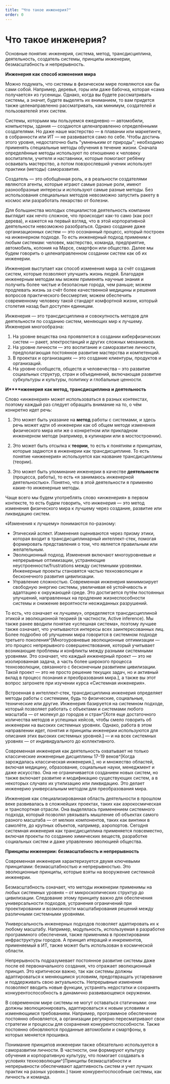 ```yaml
---
title: "Что такое инженерия?"
order: 0
---
```


# Что такое инженерия?

Основные понятия: инженерия, система, метод, трансдисциплина, деятельность, создатель системы, принципы инженерии, безмасштабность и непрерывность.

**Инженерия как способ изменения мира**

Можно подумать, что системы в физическом мире появляются как бы сами собой. Например, деревья, горы или даже бабочка, которая «сама получается» из гусеницы. Однако, когда вы будете рассматривать системы, а значит, будете выделять их вниманием, то вам придется также целенаправленно рассматривать, как минимум, создателей и пользователей этих систем.

Системы, которыми мы пользуемся ежедневно — автомобили, компьютеры, здания — создаются целенаправленно определёнными создателями. Но даже наше мастерство — в плавании или маркетинге, в собранности или ИТ — не развивается само по себе. Чтобы достичь этого уровня, недостаточно быть "умненьким от природы"; необходимо применять специальные методы обучения в течение жизни. Сначала определённые методы используют по отношению к человеку воспитатели, учителя и наставники, которые помогают ребёнку осваивать мастерство, а потом повзрослевший ученик использует практики (методы) саморазвития.

Создатель — это обобщённая роль, и в реальности создателями являются агенты, которые играют самые разные роли, имеют разнообразные интересы и используют самые разные методы. Без использования специальных методов невозможно запустить ракету в космос или разработать лекарство от болезни.

Для большинства молодых специалистов деятельность компании выглядит как нечто сложное, что происходит как-то само (как рост дерева), и кажется на первый взгляд, что в этой корпоративной деятельности невозможно разобраться. Однако создание даже организационных систем — это осознанный процесс, который построен на инженерном подходе. То есть инженерный подход применим к любым системам: человек, мастерство, команда, предприятие, автомобиль, колония на Марсе, смартфон или общество. Далее мы будем говорить о целенаправленном создании систем как об их инженерии.

Инженерия выступает как способ изменения мира за счёт создания систем, которые позволяют улучшить жизнь людей. Благодаря инженерным методам мы можем применять научные знания и получить более чистые и безопасные города, чем раньше; можем продлевать жизнь за счёт более качественной медицины и решения вопросов практического бессмертия; можем обеспечить современному человеку такой стандарт комфортной жизни, который столетия назад был доступен единицам.

Инженерия — это трансдисциплина и совокупность методов для деятельности по созданию систем, меняющих мир к лучшему. Инженерия многообразна:

1. На уровне вещества она проявляется в создании киберфизических систем — ракет, электростанций и других сложных механизмов.
2. На уровне личности — это воспитание и саморазвитие личности, предполагающая постоянное развитие мастерства и компетенций.
3. В проектах и организациях — это создание клиентуры, продуктов и организаций.
4. На уровне сообществ, обществ и человечества – это развитие социальных структур, стран и объединений, включающая развитие субкультуры и культуры, политику и глобальные ценности.

**И****нженерия** **как метод, трансдисциплина и деятельность**

Слово «инженерия» может использоваться в разных контекстах, поэтому каждый раз следует обращать внимание на то, о чём конкретно идет речь:

1. Это может быть указание на **метод** работы с системами, и здесь речь может идти об инженерии как об общем методе изменения физического мира или же о конкретном или прикладном инженерном методе (например, в кулинарии или в мостостроении).

2. Это может быть отсылка к **теории**, то есть к понятиям и принципам, которые задаются в инженерии как трансдисциплине. То есть понятие «инженерия» используется как название трансдисциплины (теории).

3. Это может быть упоминание инженерии в качестве **деятельности** (процесса, работы), то есть «я занимаюсь инженерной деятельностью». Понятно, что в этой деятельности я применяю какие-то инженерные методы.

Чаще всего мы будем употреблять слово «инженерия» в первом контексте, то есть будем говорить, что инженерия — это метод изменения физического мира к лучшему через создание, развитие или ликвидацию систем.

«Изменения к лучшему» понимаются по-разному:

* Этический аспект. Изменения оцениваются через призму этики, которая входит в трансдисциплинарный интеллект-стек, помогая формировать представления о том, что является правильным или желательным.
* Эволюционный подход. Изменения включают многоуровневые и непрерывные оптимизации, устраняющие неустроенности/frustrations между системными уровнями. Инженерные проекты становятся частью техноэволюции и бесконечного развития цивилизации.
* Управление сложностью. Современная инженерия минимизирует свободную энергию системы, увеличивая её устойчивость и адаптацию к окружающей среде. Это достигается путём постоянных улучшений, направленных на продление жизнеспособности системы и снижение вероятности неожиданных разрушений.

То есть, что означает «к лучшему», определяется трансдисциплиной этикой и эволюционной теорией (в частности, Active inference). Мы также ранее вводили понятие «успешная система», поэтому лучшее также означает, что учитываются интересы всех заинтересованных лиц. Более подробно об улучшении мира говорится в системном подходе третьего поколения^[Многоуровневые эволюционные оптимизации — это процесс непрерывного совершенствования, который учитывает возникающие проблемы и конфликты между разными системными уровнями. Это означает, что каждый инженерный проект — это не изолированная задача, а часть более широкого процесса техноэволюции, связанного с бесконечным развитием цивилизации. Такой проект — это не просто решение текущих задач, но и активный вклад в процесс познания и преобразования мира.], а также вы этот вопрос затронете при изучении курса «Системная инженерия».

Встроенная в интеллект-стек, трансдисциплина инженерия определяет методы работы с системами, будь то физические, социальные, технические или другие. Инженерия базируется на системном подходе, который позволяет работать с объектами и системами любого масштаба — от молекул до городов и стран^[Хотя еще достаточного количества методов и успешных кейсов, чтобы смело говорить об инженерии на высоких системных уровнях. Однако, работа в этом направлении идет, понятия и принципы инженерии используются для описания этих высоких системных уровней.] — и на всех системных уровнях — от индивидуального до коллективного.

Современная инженерия как деятельность охватывает не только классические инженерные дисциплины 17-19 веков^[Когда зарождалась классическая инженерия.], но и множество областей, включая медицину, образование, социальные науки, менеджмент и даже искусство. Она не ограничивается созданием новых систем, но также включает развитие и модификацию существующих систем, а в некоторых случаях их утилизацию или ликвидацию. Это делает инженерию универсальным методом для преобразования мира.

Инженерия как специализированная область деятельности в прошлом веке развивалась в сложнейших проектах, таких как аэрокосмическая и транспортная отрасли. Она выделялась применением системного подхода, который позволял увязывать мышление об объектах самого разного масштаба — от мелких компонентов, таких как винтики в самолёте, до крупных объектов, например, аэропортов. Сегодня системная инженерия как трансдисциплина применяется повсеместно, включая проекты по созданию химических веществ, разработке социальных систем и даже управлению эволюцией общества.

**Принципы инженерии: безмасштабность и непрерывность**

Современная инженерия характеризуется двумя ключевыми принципами: безмасштабностью и непрерывностью. Это эволюционные принципы, которые взяты на вооружение системной инженерии.

Безмасштабность означает, что методы инженерии применимы на любых системных уровнях – от микроскопических структур до цивилизации. Следование этому принципу важно для обеспечения универсальности подходов, устранения ограничений при проектировании и возможности масштабирования решений между различными системными уровнями.

Универсальность инженерных подходов позволяет адаптировать их к любому масштабу. Например, модульность, используемая в разработке программного обеспечения, также применима в проектировании инфраструктуры городов. А принцип итераций и инкрементов, применяемый в ИТ, также может быть использован в космической области.

Непрерывность подразумевает постоянное развитие системы даже после её первоначального создания, что отражает эволюционный принцип. Это критически важно, так как системы должны адаптироваться к меняющимся условиям, предотвращать устаревание и поддерживать свою актуальность. Непрерывные изменения позволяют вводить новые функции, устранять недостатки и сохранять конкурентоспособность в динамично развивающемся окружении.

В современном мире системы не могут оставаться статичными: они должны эволюционировать, адаптироваться к новым условиям и изменяющимся требованиям. Например, программное обеспечение постоянно обновляется, а организации регулярно пересматривают свои стратегии и процессы для сохранения конкурентоспособности. Также постоянно обновляются проданные автомобили и смартфоны, в которых меняется прошивка.

Понимание принципов инженерии также обязательно используется в саморазвитии личности. В частности, они формируют культуру обучения и корпоративную культуру, что помогает создавать в условиях техноэволюции^[Принципы безмасштабности и непрерывности обеспечивают адаптивность систем и учет лучших практик на разных уровнях.] такие конкурентоспособные системы, как личность и команда.